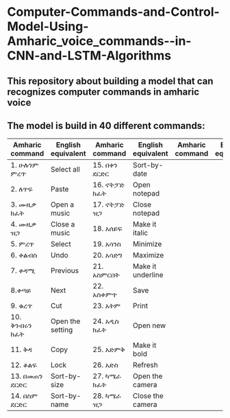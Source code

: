 # Computer-Commands-and-Control-Model-Using-Amharic_voice_commands--in-CNN-and-LSTM-Algorithms
## This repository about building a model that can recognizes computer commands in amharic voice
## The model is build in 40 different commands:
|  Amharic command | English equivalent  | Amharic command  |  English equivalent | Amharic command  |  English equivalent |
|---|---|---|---|---|---|
|  1.	ሁሉንም ምረጥ | Select all  | 15.	በቀን ደርድር	  | Sort-by-date   |   |   |  
|  2.	ለጥፍ	 | Paste  | 16.	ኖትፓድ ክፈት  | 	Open notepad  |   |   |
|  3.	ሙዚቃ ክፈት	|  Open a music |  17.	ኖትፓድ ዝጋ  | 	Close notepad  |   |   |
|  4.	ሙዚቃ ዝጋ	| Close a music  |18.	አሰይፍ	  | Make it italic   |   |   |
|  5.	ምረጥ	| Select  |19.	አሳንስ  | Minimize   |   |   |
|  6.	ቀልብስ	| Undo   | 20.	አሳድግ  | Maximize  |   |   |
|  7.	ቀዳሚ	 | Previous  | 21.	አስምርበት | Make it underline  |   |  |
|  8.ቀጣይ	 | Next  | 22.	አስቀምጥ  | Save  |   |   |
|  9. ቁረጥ  | Cut |  23.	አትም	 | Print  |   |   |
|  10. ቅንብሩን ክፈት | Open the setting  |24.	አዲስ ክፈት   | 	Open new  |   |   |
|  11. ቅዳ  | Copy  | 25.	አድምቅ  | 	Make it bold  |   |   |
|  12. ቆልፍ | Lock  | 26.	አድስ	  | Refresh  |   |   |
| 13. በመጠን ደርድር  | Sort-by-size  | 27.	ካሜራ ክፈት  | 	Open the camera  |   |   |
|  14. በስም ደርድር  |Sort-by-name   | 28.	ካሜራ ዝጋ  | Close the camera  |   |   |





	 
	 
	
	





	
